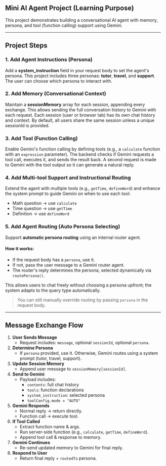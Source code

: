 ## Mini AI Agent Project (Learning Purpose)

This project demonstrates building a conversational AI agent with memory, persona, and tool (function calling) support using Gemini.

---

## Project Steps

### 1. Add Agent Instructions (Persona)

Add a **system_instruction** field in your request body to set the agent's persona. This project includes three personas: **tutor**, **travel**, and **support**. The user can choose which persona to interact with.

### 2. Add Memory (Conversational Context)

Maintain a **sessionMemory** array for each session, appending every exchange. This allows sending the full conversation history to Gemini with each request. Each session (user or browser tab) has its own chat history and context. By default, all users share the same session unless a unique sessionId is provided.

### 3. Add Tool (Function Calling)

Enable Gemini's function calling by defining tools (e.g., a `calculate` function with an `expression` parameter). The backend checks if Gemini requests a tool call, executes it, and sends the result back. A second request is made to Gemini with the tool output so it can generate a natural reply.

### 4. Add Multi-tool Support and Instructional Routing

Extend the agent with multiple tools (e.g., `getTime`, `defineWord`) and enhance the system prompt to guide Gemini on when to use each tool:

- Math question → use `calculate`
- Time question → use `getTime`
- Definition → use `defineWord`

### 5. Add Agent Routing (Auto Persona Selecting)

Support **automatic persona routing** using an internal router agent.

#### How it works:

- If the request body has a `persona`, use it.
- If not, pass the user message to a Gemini router agent.
- The router's reply determines the persona, selected dynamically via `routePersona()`.

This allows users to chat freely without choosing a persona upfront; the system adapts to the query type automatically.

> You can still manually override routing by passing `persona` in the request body.

---

## Message Exchange Flow

1. **User Sends Message**
   - Request includes: `message`, optional `sessionId`, optional `persona`.
2. **Determine Persona**
   - If `persona` provided, use it. Otherwise, Gemini routes using a system prompt (tutor, travel, support).
3. **Update Session Memory**
   - Append user message to `sessionMemory[sessionId]`.
4. **Send to Gemini**
   - Payload includes:
     - `contents`: full chat history
     - `tools`: function declarations
     - `system_instruction`: selected persona
     - `toolConfig.mode = "AUTO"`
5. **Gemini Responds**
   - Normal reply → return directly.
   - Function call → execute tool.
6. **If Tool Called**
   - Extract function name & args.
   - Run server-side function (e.g., `calculate`, `getTime`, `defineWord`).
   - Append tool call & response to memory.
7. **Gemini Continues**
   - Re-send updated memory to Gemini for final reply.
8. **Respond to User**
   - Return final reply + `routedTo` persona.
